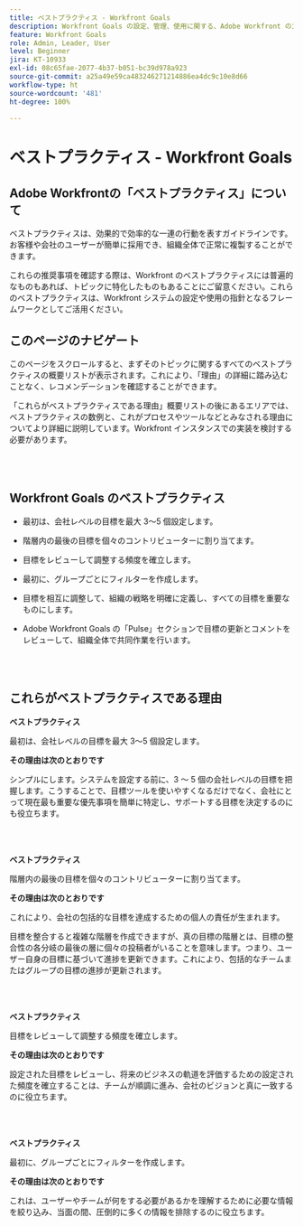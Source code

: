 ```yaml
---
title: ベストプラクティス - Workfront Goals
description: Workfront Goals の設定、管理、使用に関する、Adobe Workfront のエキスパートによるベストプラクティスの推奨事項について説明します。
feature: Workfront Goals
role: Admin, Leader, User
level: Beginner
jira: KT-10933
exl-id: 08c65fae-2077-4b37-b051-bc39d978a923
source-git-commit: a25a49e59ca483246271214886ea4dc9c10e8d66
workflow-type: ht
source-wordcount: '481'
ht-degree: 100%

---
```


# ベストプラクティス - Workfront Goals

## Adobe Workfrontの「ベストプラクティス」について

ベストプラクティスは、効果的で効率的な一連の行動を表すガイドラインです。お客様や会社のユーザーが簡単に採用でき、組織全体で正常に複製することができます。

これらの推奨事項を確認する際は、Workfront のベストプラクティスには普遍的なものもあれば、トピックに特化したものもあることにご留意ください。これらのベストプラクティスは、Workfront システムの設定や使用の指針となるフレームワークとしてご活用ください。

## このページのナビゲート

このページをスクロールすると、まずそのトピックに関するすべてのベストプラクティスの概要リストが表示されます。これにより、「理由」の詳細に踏み込むことなく、レコメンデーションを確認することができます。

「これらがベストプラクティスである理由」概要リストの後にあるエリアでは、ベストプラクティスの数例と、これがプロセスやツールなどとみなされる理由についてより詳細に説明しています。Workfront インスタンスでの実装を検討する必要があります。

</br>
</br>


## Workfront Goals のベストプラクティス

* 最初は、会社レベルの目標を最大 3～5 個設定します。

* 階層内の最後の目標を個々のコントリビューターに割り当てます。

* 目標をレビューして調整する頻度を確立します。

* 最初に、グループごとにフィルターを作成します。

* 目標を相互に調整して、組織の戦略を明確に定義し、すべての目標を重要なものにします。

* Adobe Workfront Goals の「Pulse」セクションで目標の更新とコメントをレビューして、組織全体で共同作業を行います。

</br>
</br>

## これらがベストプラクティスである理由

**ベストプラクティス**

最初は、会社レベルの目標を最大 3～5 個設定します。



**その理由は次のとおりです**

シンプルにします。システムを設定する前に、3 ～ 5 個の会社レベルの目標を把握します。こうすることで、目標ツールを使いやすくなるだけでなく、会社にとって現在最も重要な優先事項を簡単に特定し、サポートする目標を決定するのにも役立ちます。

</br>
</br>

**ベストプラクティス**

階層内の最後の目標を個々のコントリビューターに割り当てます。



**その理由は次のとおりです**

これにより、会社の包括的な目標を達成するための個人の責任が生まれます。



目標を整合すると複雑な階層を作成できますが、真の目標の階層とは、目標の整合性の各分岐の最後の層に個々の投稿者がいることを意味します。つまり、ユーザー自身の目標に基づいて進捗を更新できます。これにより、包括的なチームまたはグループの目標の進捗が更新されます。

</br>
</br>


**ベストプラクティス**

目標をレビューして調整する頻度を確立します。



**その理由は次のとおりです**

設定された目標をレビューし、将来のビジネスの軌道を評価するための設定された頻度を確立することは、チームが順調に進み、会社のビジョンと真に一致するのに役立ちます。


</br>
</br>

**ベストプラクティス**

最初に、グループごとにフィルターを作成します。



**その理由は次のとおりです**

これは、ユーザーやチームが何をする必要があるかを理解するために必要な情報を絞り込み、当面の間、圧倒的に多くの情報を排除するのに役立ちます。
